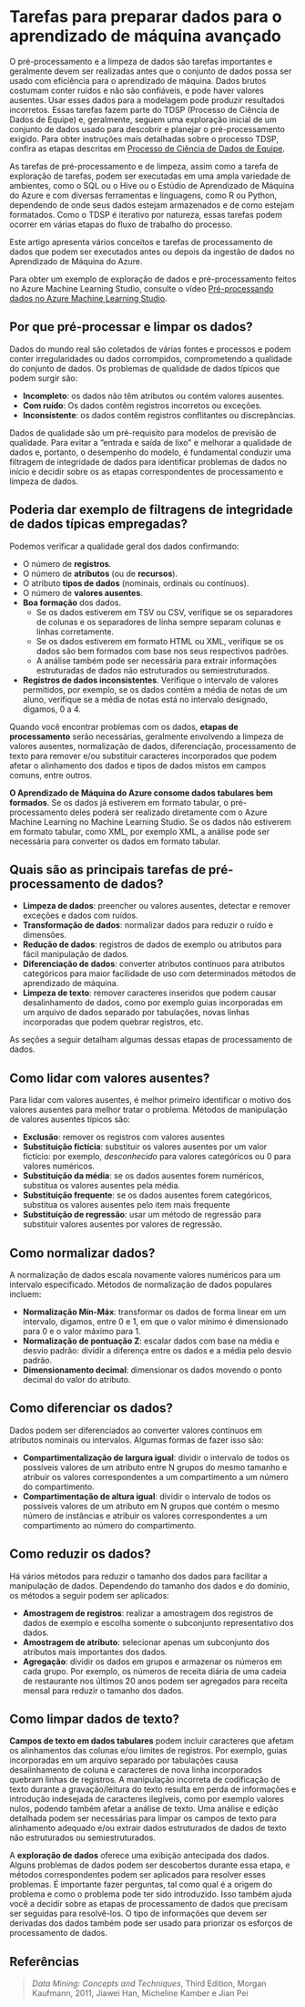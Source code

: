 <properties
	pageTitle="Tarefas para preparar dados para o aprendizado de máquina avançado | Microsoft Azure"
	description="Pré-processe e limpe os dados para prepará-los para o aprendizado de máquina."
	services="machine-learning"
	documentationCenter=""
	authors="bradsev"
	manager="jhubbard"
	editor="cgronlun" />

<tags
	ms.service="machine-learning"
	ms.workload="data-services"
	ms.tgt_pltfrm="na"
	ms.devlang="na"
	ms.topic="article"
	ms.date="09/19/2016" 
	ms.author="bradsev" />


# Tarefas para preparar dados para o aprendizado de máquina avançado

O pré-processamento e a limpeza de dados são tarefas importantes e geralmente devem ser realizadas antes que o conjunto de dados possa ser usado com eficiência para o aprendizado de máquina. Dados brutos costumam conter ruídos e não são confiáveis, e pode haver valores ausentes. Usar esses dados para a modelagem pode produzir resultados incorretos. Essas tarefas fazem parte do TDSP (Processo de Ciência de Dados de Equipe) e, geralmente, seguem uma exploração inicial de um conjunto de dados usado para descobrir e planejar o pré-processamento exigido. Para obter instruções mais detalhadas sobre o processo TDSP, confira as etapas descritas em [Processo de Ciência de Dados de Equipe](https://azure.microsoft.com/documentation/learning-paths/cortana-analytics-process/).

As tarefas de pré-processamento e de limpeza, assim como a tarefa de exploração de tarefas, podem ser executadas em uma ampla variedade de ambientes, como o SQL ou o Hive ou o Estúdio de Aprendizado de Máquina do Azure e com diversas ferramentas e linguagens, como R ou Python, dependendo de onde seus dados estejam armazenados e de como estejam formatados. Como o TDSP é iterativo por natureza, essas tarefas podem ocorrer em várias etapas do fluxo de trabalho do processo.

Este artigo apresenta vários conceitos e tarefas de processamento de dados que podem ser executados antes ou depois da ingestão de dados no Aprendizado de Máquina do Azure.

Para obter um exemplo de exploração de dados e pré-processamento feitos no Azure Machine Learning Studio, consulte o vídeo [Pré-processando dados no Azure Machine Learning Studio](https://azure.microsoft.com/documentation/videos/preprocessing-data-in-azure-ml-studio/).


## Por que pré-processar e limpar os dados?

Dados do mundo real são coletados de várias fontes e processos e podem conter irregularidades ou dados corrompidos, comprometendo a qualidade do conjunto de dados. Os problemas de qualidade de dados típicos que podem surgir são:

* **Incompleto**: os dados não têm atributos ou contém valores ausentes.
* **Com ruído**: Os dados contêm registros incorretos ou exceções.
* **Inconsistente**: os dados contêm registros conflitantes ou discrepâncias.

Dados de qualidade são um pré-requisito para modelos de previsão de qualidade. Para evitar a “entrada e saída de lixo" e melhorar a qualidade de dados e, portanto, o desempenho do modelo, é fundamental conduzir uma filtragem de integridade de dados para identificar problemas de dados no início e decidir sobre os as etapas correspondentes de processamento e limpeza de dados.

## Poderia dar exemplo de filtragens de integridade de dados típicas empregadas?

Podemos verificar a qualidade geral dos dados confirmando:

* O número de **registros**.
* O número de **atributos** (ou de **recursos**).
* O atributo **tipos de dados** (nominais, ordinais ou contínuos).
* O número de **valores ausentes**.
* **Boa formação** dos dados.
	* Se os dados estiverem em TSV ou CSV, verifique se os separadores de colunas e os separadores de linha sempre separam colunas e linhas corretamente.
	* Se os dados estiverem em formato HTML ou XML, verifique se os dados são bem formados com base nos seus respectivos padrões.
	* A análise também pode ser necessária para extrair informações estruturadas de dados não estruturados ou semiestruturados.
* **Registros de dados inconsistentes**. Verifique o intervalo de valores permitidos, por exemplo, se os dados contêm a média de notas de um aluno, verifique se a média de notas está no intervalo designado, digamos, 0 a 4.

Quando você encontrar problemas com os dados, **etapas de processamento** serão necessárias, geralmente envolvendo a limpeza de valores ausentes, normalização de dados, diferenciação, processamento de texto para remover e/ou substituir caracteres incorporados que podem afetar o alinhamento dos dados e tipos de dados mistos em campos comuns, entre outros.

**O Aprendizado de Máquina do Azure consome dados tabulares bem formados**. Se os dados já estiverem em formato tabular, o pré-processamento deles poderá ser realizado diretamente com o Azure Machine Learning no Machine Learning Studio. Se os dados não estiverem em formato tabular, como XML, por exemplo XML, a análise pode ser necessária para converter os dados em formato tabular.

## Quais são as principais tarefas de pré-processamento de dados?

* **Limpeza de dados**: preencher ou valores ausentes, detectar e remover exceções e dados com ruídos.
* **Transformação de dados**: normalizar dados para reduzir o ruído e dimensões.
* **Redução de dados**: registros de dados de exemplo ou atributos para fácil manipulação de dados.
* **Diferenciação de dados**: converter atributos contínuos para atributos categóricos para maior facilidade de uso com determinados métodos de aprendizado de máquina.
* **Limpeza de texto**: remover caracteres inseridos que podem causar desalinhamento de dados, como por exemplo guias incorporadas em um arquivo de dados separado por tabulações, novas linhas incorporadas que podem quebrar registros, etc.

As seções a seguir detalham algumas dessas etapas de processamento de dados.

## Como lidar com valores ausentes?

Para lidar com valores ausentes, é melhor primeiro identificar o motivo dos valores ausentes para melhor tratar o problema. Métodos de manipulação de valores ausentes típicos são:

* **Exclusão**: remover os registros com valores ausentes
* **Substituição fictícia**: substituir os valores ausentes por um valor fictício: por exemplo, _desconhecido_ para valores categóricos ou 0 para valores numéricos.
* **Substituição da média**: se os dados ausentes forem numéricos, substitua os valores ausentes pela média.
* **Substituição frequente**: se os dados ausentes forem categóricos, substitua os valores ausentes pelo item mais frequente
* **Substituição de regressão**: usar um método de regressão para substituir valores ausentes por valores de regressão.

## Como normalizar dados?

A normalização de dados escala novamente valores numéricos para um intervalo especificado. Métodos de normalização de dados populares incluem:

* **Normalização Mín-Máx**: transformar os dados de forma linear em um intervalo, digamos, entre 0 e 1, em que o valor mínimo é dimensionado para 0 e o valor máximo para 1.
* **Normalização de pontuação Z**: escalar dados com base na média e desvio padrão: dividir a diferença entre os dados e a média pelo desvio padrão.
* **Dimensionamento decimal**: dimensionar os dados movendo o ponto decimal do valor do atributo.

## Como diferenciar os dados?

Dados podem ser diferenciados ao converter valores contínuos em atributos nominais ou intervalos. Algumas formas de fazer isso são:

* **Compartimentalização de largura igual**: dividir o intervalo de todos os possíveis valores de um atributo entre N grupos do mesmo tamanho e atribuir os valores correspondentes a um compartimento a um número do compartimento.
* **Compartimentação de altura igual**: dividir o intervalo de todos os possíveis valores de um atributo em N grupos que contém o mesmo número de instâncias e atribuir os valores correspondentes a um compartimento ao número do compartimento.

## Como reduzir os dados?

Há vários métodos para reduzir o tamanho dos dados para facilitar a manipulação de dados. Dependendo do tamanho dos dados e do domínio, os métodos a seguir podem ser aplicados:

* **Amostragem de registros**: realizar a amostragem dos registros de dados de exemplo e escolha somente o subconjunto representativo dos dados.
* **Amostragem de atributo**: selecionar apenas um subconjunto dos atributos mais importantes dos dados.
* **Agregação**: dividir os dados em grupos e armazenar os números em cada grupo. Por exemplo, os números de receita diária de uma cadeia de restaurante nos últimos 20 anos podem ser agregados para receita mensal para reduzir o tamanho dos dados.

## Como limpar dados de texto?

**Campos de texto em dados tabulares** podem incluir caracteres que afetam os alinhamentos das colunas e/ou limites de registros. Por exemplo, guias incorporadas em um arquivo separado por tabulações causa desalinhamento de coluna e caracteres de nova linha incorporados quebram linhas de registros. A manipulação incorreta de codificação de texto durante a gravação/leitura do texto resulta em perda de informações e introdução indesejada de caracteres ilegíveis, como por exemplo valores nulos, podendo também afetar a análise de texto. Uma análise e edição detalhada podem ser necessárias para limpar os campos de texto para alinhamento adequado e/ou extrair dados estruturados de dados de texto não estruturados ou semiestruturados.

A **exploração de dados** oferece uma exibição antecipada dos dados. Alguns problemas de dados podem ser descobertos durante essa etapa, e métodos correspondentes podem ser aplicados para resolver esses problemas. É importante fazer perguntas, tal como qual é a origem do problema e como o problema pode ter sido introduzido. Isso também ajuda você a decidir sobre as etapas de processamento de dados que precisam ser seguidas para resolvê-los. O tipo de informações que devem ser derivadas dos dados também pode ser usado para priorizar os esforços de processamento de dados.

## Referências

>*Data Mining: Concepts and Techniques*, Third Edition, Morgan Kaufmann, 2011, Jiawei Han, Micheline Kamber e Jian Pei

<!---HONumber=AcomDC_0921_2016-->